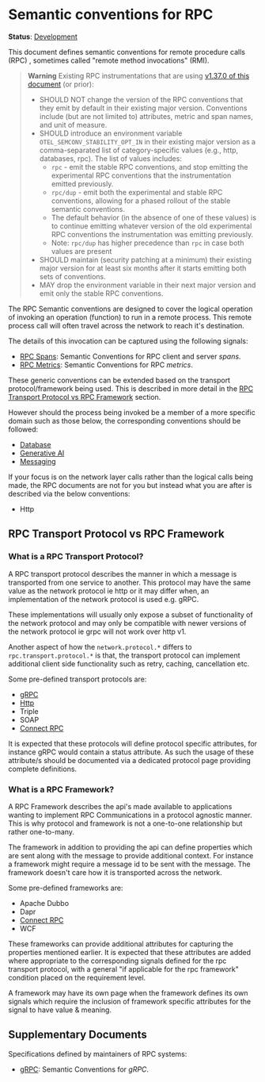 <!--- Hugo front matter used to generate the website version of this page:
linkTitle: RPC
--->

# Semantic conventions for RPC

**Status**: [Development][DocumentStatus]

This document defines semantic conventions for remote procedure calls (RPC)
, sometimes called "remote method invocations" (RMI).

> **Warning**
> Existing RPC instrumentations that are using
> [v1.37.0 of this document](https://github.com/open-telemetry/semantic-conventions/blob/v1.37.0/docs/rpc/README.md)
> (or prior):
>
> * SHOULD NOT change the version of the RPC conventions that they emit by
>   default in their existing major version. Conventions include (but are not
>   limited to) attributes, metric and span names, and unit of measure.
> * SHOULD introduce an environment variable `OTEL_SEMCONV_STABILITY_OPT_IN`
>   in their existing major version as a comma-separated list of category-specific values
>   (e.g., http, databases, rpc). The list of values includes:
>   * `rpc` - emit the stable RPC conventions, and stop emitting
>     the experimental RPC conventions that the instrumentation emitted
>     previously.
>   * `rpc/dup` - emit both the experimental and stable RPC conventions,
>     allowing for a phased rollout of the stable semantic conventions.
>   * The default behavior (in the absence of one of these values) is to continue
>     emitting whatever version of the old experimental RPC conventions
>     the instrumentation was emitting previously.
>   * Note: `rpc/dup` has higher precedence than `rpc` in case both values are present
> * SHOULD maintain (security patching at a minimum) their existing major version
>   for at least six months after it starts emitting both sets of conventions.
> * MAY drop the environment variable in their next major version and emit only
>   the stable RPC conventions.

The RPC Semantic conventions are designed to cover the logical operation of invoking an operation (function) to run in a remote process.
This remote process call will often travel across the network to reach it's destination.

The details of this invocation can be captured using the following signals:

* [RPC Spans](rpc-spans.md): Semantic Conventions for RPC client and server *spans*.
* [RPC Metrics](rpc-metrics.md): Semantic Conventions for RPC *metrics*.

These generic conventions can be extended based on the transport protocol/framework being used.
This is described in more detail in the [RPC Transport Protocol vs RPC Framework](#rpc-transport-protocol-vs-rpc-framework) section.

However should the process being invoked be a member of a more specific domain such as those below,
the corresponding conventions should be followed:

* [Database](/docs/database/README.md)
* [Generative AI](/docs/gen-ai/README.md)
* [Messaging](/docs/messaging/README.md)

If your focus is on the network layer calls rather than the logical calls being made,
the RPC documents are not for you but instead what you are after is described via the below conventions:

* Http

## RPC Transport Protocol vs RPC Framework

### What is a RPC Transport Protocol?

A RPC transport protocol describes the manner in which a message is transported from one service to another.
This protocol may have the same value as the network protocol ie http or it may differ when,
an implementation of the network protocol is used e.g. gRPC.

These implementations will usually only expose a subset of functionality of the network protocol
and may only be compatible with newer versions of the network protocol ie grpc will not work over http v1.

Another aspect of how the `network.protocol.*` differs to `rpc.transport.protocol.*` is that,
the transport protocol can implement additional client side functionality such as retry, caching, cancellation etc.

Some pre-defined transport protocols are:

* [gRPC](grpc.md)
* [Http](/docs/http/README.md)
* Triple
* SOAP
* [Connect RPC](connect-rpc.md)

It is expected that these protocols will define protocol specific attributes, for instance gRPC would contain a status attribute.
As such the usage of these attribute/s should be documented via a dedicated protocol page providing complete definitions.

### What is a RPC Framework?

A RPC Framework describes the api's made available to applications wanting to implement RPC Communications
in a protocol agnostic manner. This is why protocol and framework is not a one-to-one relationship but rather one-to-many.

The framework in addition to providing the api can define properties which are sent along with the message
to provide additional context. For instance a framework might require a message id to be sent with the message.
The framework doesn't care how it is transported across the network.

Some pre-defined frameworks are:

* Apache Dubbo
* Dapr
* [Connect RPC](connect-rpc.md)
* WCF

These frameworks can provide additional attributes for capturing the properties mentioned earlier.
It is expected that these attributes are added where appropriate to the corresponding signals defined for the rpc transport protocol,
with a general "if applicable for the rpc framework" condition placed on the requirement level.

A framework may have its own page when the framework defines its own signals which require the inclusion of framework specific
attributes for the signal to have value & meaning.

## Supplementary Documents

Specifications defined by maintainers of RPC systems:

* [gRPC](https://github.com/grpc/proposal/blob/master/A66-otel-stats.md): Semantic Conventions for *gRPC*.

[DocumentStatus]: https://opentelemetry.io/docs/specs/otel/document-status

